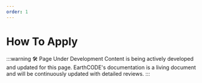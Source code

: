 ```yaml
---
order: 1
---
```

# How To Apply
:::warning 🛠️ Page Under Development
Content is being actively developed and updated for this page. EarthCODE's documentation is a living document and will be continuously updated with detailed reviews.
:::

